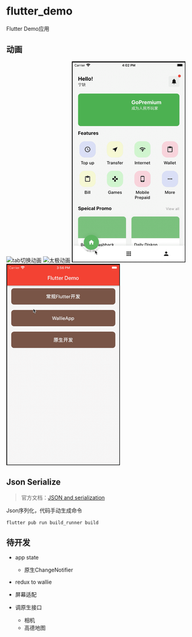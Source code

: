 # flutter_demo

Flutter Demo应用

## 动画

![tab切换动画]()
![太极动画]()
<img src="https://github.com/xionghaoo/flutter_demo/blob/master/other_files/tab%E5%88%87%E6%8D%A2%E5%8A%A8%E7%94%BB.gif" width="300"/>
<img src="https://github.com/xionghaoo/flutter_demo/blob/master/other_files/%E5%A4%AA%E6%9E%81%E5%8A%A8%E7%94%BB.gif" width="300"/>

## Json Serialize
> 官方文档：[JSON and serialization](https://flutter.dev/docs/development/data-and-backend/json)

Json序列化，代码手动生成命令
```
flutter pub run build_runner build
```

## 待开发

+ app state
    + 原生ChangeNotifier

+ redux to wallie

+ 屏幕适配

+ 调原生接口
    + 相机
    + 高德地图
    